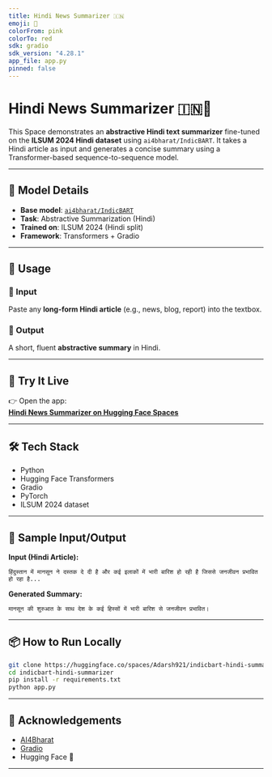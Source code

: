 ```yaml
---
title: Hindi News Summarizer 🇮🇳
emoji: 📰
colorFrom: pink
colorTo: red
sdk: gradio
sdk_version: "4.28.1"
app_file: app.py
pinned: false
---
```


# Hindi News Summarizer 🇮🇳📰

This Space demonstrates an **abstractive Hindi text summarizer** fine-tuned on the **ILSUM 2024 Hindi dataset** using `ai4bharat/IndicBART`. It takes a Hindi article as input and generates a concise summary using a Transformer-based sequence-to-sequence model.

---

## 📌 Model Details

- **Base model**: [`ai4bharat/IndicBART`](https://huggingface.co/ai4bharat/IndicBART)
- **Task**: Abstractive Summarization (Hindi)
- **Trained on**: ILSUM 2024 (Hindi split)
- **Framework**: Transformers + Gradio

---

## 🚀 Usage

### 🔹 Input
Paste any **long-form Hindi article** (e.g., news, blog, report) into the textbox.

### 🔹 Output
A short, fluent **abstractive summary** in Hindi.

---

## 🧪 Try It Live

👉 Open the app:  
**[Hindi News Summarizer on Hugging Face Spaces](https://huggingface.co/spaces/adarshbhardwaj/indicbart-hindi-summarizer)**

---

## 🛠️ Tech Stack

- Python
- Hugging Face Transformers
- Gradio
- PyTorch
- ILSUM 2024 dataset

---

## 🧠 Sample Input/Output

**Input (Hindi Article):**
```
हिंदुस्तान में मानसून ने दस्तक दे दी है और कई इलाकों में भारी बारिश हो रही है जिससे जनजीवन प्रभावित हो रहा है...
```

**Generated Summary:**
```
मानसून की शुरुआत के साथ देश के कई हिस्सों में भारी बारिश से जनजीवन प्रभावित।
```

---

## 📦 How to Run Locally

```bash
git clone https://huggingface.co/spaces/Adarsh921/indicbart-hindi-summarizer
cd indicbart-hindi-summarizer
pip install -r requirements.txt
python app.py
```

---

## 🤝 Acknowledgements

- [AI4Bharat](https://ai4bharat.org/)
- [Gradio](https://gradio.app/)
- Hugging Face 🤗

---
